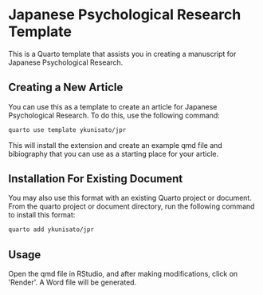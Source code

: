 # Japanese Psychological Research Template

This is a Quarto template that assists you in creating a manuscript for Japanese Psychological Research. 

## Creating a New Article

You can use this as a template to create an article for Japanese Psychological Research. To do this, use the following command:

```bash
quarto use template ykunisato/jpr
```

This will install the extension and create an example qmd file and bibiography that you can use as a starting place for your article.

## Installation For Existing Document

You may also use this format with an existing Quarto project or document. From the quarto project or document directory, run the following command to install this format:

```bash
quarto add ykunisato/jpr
```

## Usage

Open the qmd file in RStudio, and after making modifications, click on 'Render'. A Word file will be generated.
